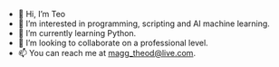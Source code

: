 - 👋 Hi, I’m Teo
- 👀 I’m interested in programming, scripting and AI machine learning.
- 🌱 I’m currently learning Python.
- 💞️ I’m looking to collaborate on a professional level.
- 📫 You can reach me at magg_theod@live.com.

